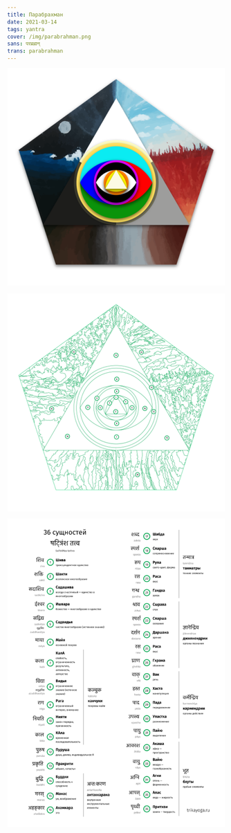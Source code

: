 ```yaml
---
title: Парабрахман
date: 2021-03-14
tags: yantra
cover: /img/parabrahman.png
sans: परब्रह्मन् 
trans: parabrahman
---
```



![парабрахман](/img/parabrahman.png)

![scheme](./parabrahman-scheme.png)

![tattvas](./tattva-list.svg)
